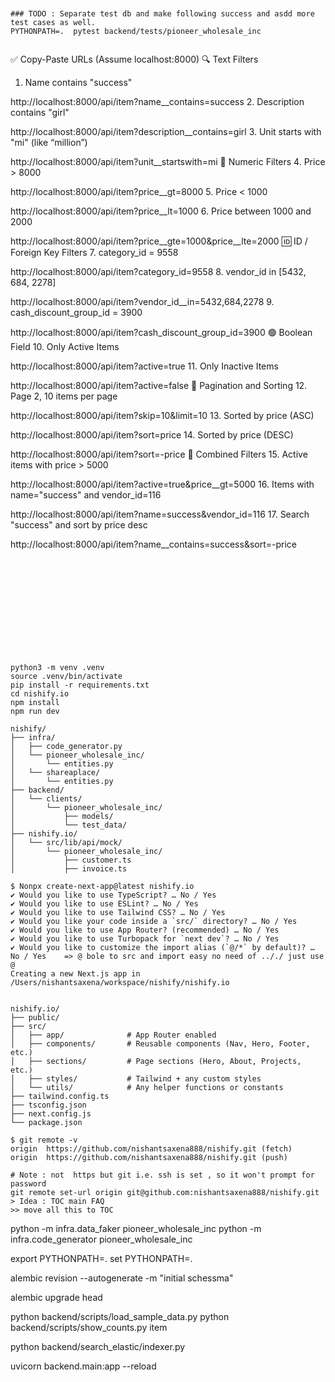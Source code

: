 ```


### TODO : Separate test db and make following success and asdd more test cases as well. 
PYTHONPATH=.  pytest backend/tests/pioneer_wholesale_inc


```
✅ Copy-Paste URLs (Assume localhost:8000)
🔍 Text Filters
1. Name contains "success"

http://localhost:8000/api/item?name__contains=success
2. Description contains "girl"

http://localhost:8000/api/item?description__contains=girl
3. Unit starts with "mi" (like “million”)

http://localhost:8000/api/item?unit__startswith=mi
🔢 Numeric Filters
4. Price > 8000

http://localhost:8000/api/item?price__gt=8000
5. Price < 1000

http://localhost:8000/api/item?price__lt=1000
6. Price between 1000 and 2000

http://localhost:8000/api/item?price__gte=1000&price__lte=2000
🆔 ID / Foreign Key Filters
7. category_id = 9558

http://localhost:8000/api/item?category_id=9558
8. vendor_id in [5432, 684, 2278]

http://localhost:8000/api/item?vendor_id__in=5432,684,2278
9. cash_discount_group_id = 3900

http://localhost:8000/api/item?cash_discount_group_id=3900
🟢 Boolean Field
10. Only Active Items

http://localhost:8000/api/item?active=true
11. Only Inactive Items

http://localhost:8000/api/item?active=false
📄 Pagination and Sorting
12. Page 2, 10 items per page

http://localhost:8000/api/item?skip=10&limit=10
13. Sorted by price (ASC)

http://localhost:8000/api/item?sort=price
14. Sorted by price (DESC)

http://localhost:8000/api/item?sort=-price
🎯 Combined Filters
15. Active items with price > 5000

http://localhost:8000/api/item?active=true&price__gt=5000
16. Items with name="success" and vendor_id=116

http://localhost:8000/api/item?name=success&vendor_id=116
17. Search "success" and sort by price desc

http://localhost:8000/api/item?name__contains=success&sort=-price

```












python3 -m venv .venv 
source .venv/bin/activate 
pip install -r requirements.txt 
cd nishify.io 
npm install 
npm run dev 

nishify/
├── infra/
│   ├── code_generator.py
│   └── pioneer_wholesale_inc/
│       └── entities.py
│   └── shareaplace/
│       └── entities.py
├── backend/
│   └── clients/
│       └── pioneer_wholesale_inc/
│           ├── models/
│           └── test_data/
├── nishify.io/
│   └── src/lib/api/mock/
│       └── pioneer_wholesale_inc/
│           ├── customer.ts
│           ├── invoice.ts

```


```
$ Nonpx create-next-app@latest nishify.io 
✔ Would you like to use TypeScript? … No / Yes
✔ Would you like to use ESLint? … No / Yes
✔ Would you like to use Tailwind CSS? … No / Yes
✔ Would you like your code inside a `src/` directory? … No / Yes
✔ Would you like to use App Router? (recommended) … No / Yes
✔ Would you like to use Turbopack for `next dev`? … No / Yes
✔ Would you like to customize the import alias (`@/*` by default)? … No / Yes    => @ bole to src and import easy no need of .././ just use @
Creating a new Next.js app in /Users/nishantsaxena/workspace/nishify/nishify.io


nishify.io/
├── public/
├── src/
│   ├── app/              # App Router enabled
│   ├── components/       # Reusable components (Nav, Hero, Footer, etc.)
│   ├── sections/         # Page sections (Hero, About, Projects, etc.)
│   ├── styles/           # Tailwind + any custom styles
│   └── utils/            # Any helper functions or constants
├── tailwind.config.ts
├── tsconfig.json
├── next.config.js
└── package.json

$ git remote -v 
origin	https://github.com/nishantsaxena888/nishify.git (fetch)
origin	https://github.com/nishantsaxena888/nishify.git (push)

# Note : not  https but git i.e. ssh is set , so it won't prompt for password
git remote set-url origin git@github.com:nishantsaxena888/nishify.git
> Idea : TOC main FAQ 
>> move all this to TOC
```




python -m infra.data_faker pioneer_wholesale_inc
python -m infra.code_generator pioneer_wholesale_inc


export PYTHONPATH=. 
set PYTHONPATH=. 

alembic revision --autogenerate -m "initial schessma"

alembic upgrade head


python backend/scripts/load_sample_data.py
python backend/scripts/show_counts.py  item

python backend/search_elastic/indexer.py


uvicorn backend.main:app --reload


